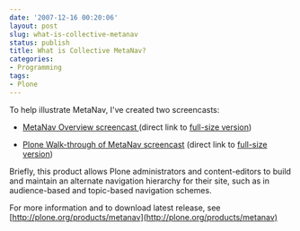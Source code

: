```yaml
---
date: '2007-12-16 00:20:06'
layout: post
slug: what-is-collective-metanav
status: publish
title: What is Collective MetaNav?
categories:
- Programming
tags:
- Plone
---
```


To help illustrate MetaNav, I've created two  screencasts:



	
  * [MetaNav Overview screencast ](http://www.archive.org/details/CollectiveMetanavOverview) (direct link to [full-size version](http://www.archive.org/download/CollectiveMetanavOverview/metanav-overview.mov))

	
  * [Plone Walk-through of MetaNav screencast](http://www.archive.org/details/CollectiveMetanavWalkthru) (direct link to [full-size version](http://www.archive.org/download/CollectiveMetanavWalkthru/metanav-walkthru.mov))


Briefly, this product allows Plone administrators and content-editors to build and maintain an alternate navigation  hierarchy for their site, such as in audience-based and topic-based navigation schemes.

For more information and to download latest release, see [http://plone.org/products/metanav](http://plone.org/products/metanav)
